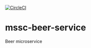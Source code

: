 [![CircleCI](https://dl.circleci.com/status-badge/img/gh/guilhermepisco19/mssc-beer-service/tree/main.svg?style=svg)](https://dl.circleci.com/status-badge/redirect/gh/guilhermepisco19/mssc-beer-service/tree/main)

# mssc-beer-service
Beer microservice
